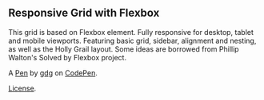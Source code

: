 Responsive Grid with Flexbox
----------------------------
This grid is based on Flexbox element. Fully responsive for desktop, tablet and mobile viewports. Featuring basic grid, sidebar, alignment and nesting, as well as the Holly Grail layout. Some ideas are borrowed from Phillip Walton's Solved by Flexbox project.

A [Pen](https://codepen.io/gdg/pen/zdxaVZ) by [gdg](http://codepen.io/gdg) on [CodePen](http://codepen.io/).

[License](https://codepen.io/gdg/pen/zdxaVZ/license).
